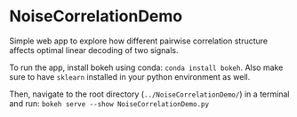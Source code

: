 # NoiseCorrelationDemo
Simple web app to explore how different pairwise correlation structure affects optimal linear decoding of two signals.

To run the app, install bokeh using conda: `conda install bokeh`. Also make sure to have `sklearn` installed in your python environment as well.

Then, navigate to the root directory (`../NoiseCorrelationDemo/`) in
a terminal and run: `bokeh serve --show NoiseCorrelationDemo.py`
